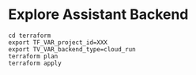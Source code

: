 # Explore Assistant Backend

```
cd terraform 
export TF_VAR_project_id=XXX
export TV_VAR_backend_type=cloud_run
terraform plan
terraform apply
```